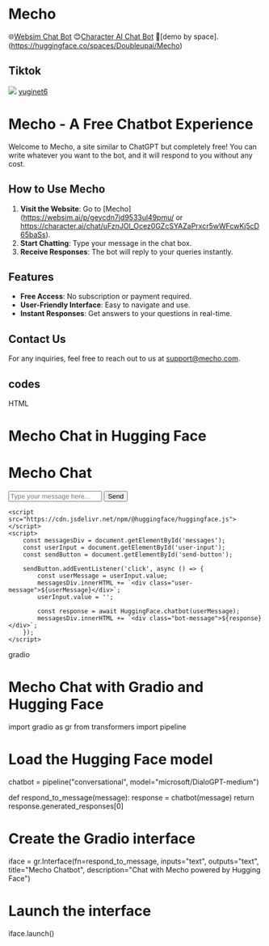 # Mecho
🌐[Websim Chat Bot](https://websim.ai/p/geycdn7jd9533ul49pmu/)
😊[Character AI Chat Bot](https://character.ai/chat/uFznJOl_Ocez0GZcSYAZaPrxcr5wWFcwKj5cD65baSs)
🤗[demo by space].(https://huggingface.co/spaces/Doubleupai/Mecho)
## Tiktok
![](doc/tiktok_icon.png) [yuginet6](https://www.tiktok.com/@yuginet6)
# Mecho - A Free Chatbot Experience

Welcome to Mecho, a site similar to ChatGPT but completely free! You can write whatever you want to the bot, and it will respond to you without any cost.

## How to Use Mecho

1. **Visit the Website**: Go to [Mecho](https://websim.ai/p/geycdn7jd9533ul49pmu/ or https://character.ai/chat/uFznJOl_Ocez0GZcSYAZaPrxcr5wWFcwKj5cD65baSs).
2. **Start Chatting**: Type your message in the chat box.
3. **Receive Responses**: The bot will reply to your queries instantly.

## Features

- **Free Access**: No subscription or payment required.
- **User-Friendly Interface**: Easy to navigate and use.
- **Instant Responses**: Get answers to your questions in real-time.

## Contact Us

For any inquiries, feel free to reach out to us at [support@mecho.com](mailto:support@mecho.com).

## codes
HTML 
# Mecho Chat in Hugging Face

<!DOCTYPE html>
<html lang="en">
<head>
    <meta charset="UTF-8">
    <meta name="viewport" content="width=device-width, initial-scale=1.0">
    <title>Mecho Chat</title>
    <link rel="stylesheet" href="styles.css">
</head>
<body>
    <div id="chat-container">
        <h1>Mecho Chat</h1>
        <div id="messages"></div>
        <input type="text" id="user-input" placeholder="Type your message here...">
        <button id="send-button">Send</button>
    </div>

    <script src="https://cdn.jsdelivr.net/npm/@huggingface/huggingface.js"></script>
    <script>
        const messagesDiv = document.getElementById('messages');
        const userInput = document.getElementById('user-input');
        const sendButton = document.getElementById('send-button');

        sendButton.addEventListener('click', async () => {
            const userMessage = userInput.value;
            messagesDiv.innerHTML += `<div class="user-message">${userMessage}</div>`;
            userInput.value = '';

            const response = await HuggingFace.chatbot(userMessage);
            messagesDiv.innerHTML += `<div class="bot-message">${response}</div>`;
        });
    </script>
</body>
</html>

gradio

# Mecho Chat with Gradio and Hugging Face

import gradio as gr
from transformers import pipeline

# Load the Hugging Face model
chatbot = pipeline("conversational", model="microsoft/DialoGPT-medium")

def respond_to_message(message):
    response = chatbot(message)
    return response.generated_responses[0]

# Create the Gradio interface
iface = gr.Interface(fn=respond_to_message, 
                     inputs="text", 
                     outputs="text", 
                     title="Mecho Chatbot", 
                     description="Chat with Mecho powered by Hugging Face")

# Launch the interface
iface.launch()
